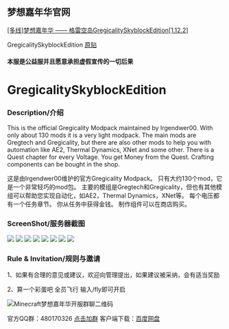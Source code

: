 ## 梦想嘉年华官网
[[多线]梦想嘉年华 —— 格雷空岛GregicalitySkyblockEdition[1.12.2]](https://www.mcbbs.net/thread-951339-1-1.html)


GregicalitySkyblockEdition [原贴](https://www.curseforge.com/minecraft/modpacks/gregicality-skyblock-edition)


#### 本服是公益服并且愿意承担虚假宣传的一切后果


# GregicalitySkyblockEdition
### Description/介绍

This is the official Gregicality Modpack maintained by Irgendwer00.
With only about 130 mods it is a very light modpack.
The main mods are Gregtech and Gregicality, but there are also other mods to help you with automation like AE2, Thermal Dynamics, XNet and some other.
There is a Quest chapter for every Voltage.
You get Money from the Quest.
Crafting components can be bought in the shop.


这是由Irgendwer00维护的官方Gregicality Modpack。
只有大约130个mod，它是一个非常轻巧的mod包。
主要的模组是Gregtech和Gregicality，但也有其他模组可以帮助您实现自动化，如AE2，Thermal Dynamics，XNet等。
每个电压都有一个任务章节。
你从任务中获得金钱。
制作组件可以在商店购买。

### ScreenShot/服务器截图
![](img/2021-12-11_15.29.46.png)
![](img/2021-12-11_15.30.17.png)
![](img/2021-12-11_15.31.35.png)
![](img/2021-12-11_15.31.48.png)
![](img/2021-12-11_15.32.11.png)
![](img/2021-12-11_15.32.15.png)
![](img/2021-12-11_15.32.18.png)
![](img/2021-12-11_15.32.27.png)

### Rule & Invitation/规则与邀请
1、如果有合理的意见或建议，欢迎向管理提出，如果建议被采纳，会有适当奖励

2、算一个彩蛋吧 全员飞行 输入/fly即可开启

![Minecraft梦想嘉年华开服群聊二维码](img/QQ图片20220829150730.jpg)

官方QQ群：480170326 [点击加群](https://jq.qq.com/?_wv=1027&k=Fb3J7Pnm)
客户端下载：[百度网盘](https://pan.baidu.com/s/1VGmWN7w-miLFxBcy4fkQQg?pwd=mxjn)
